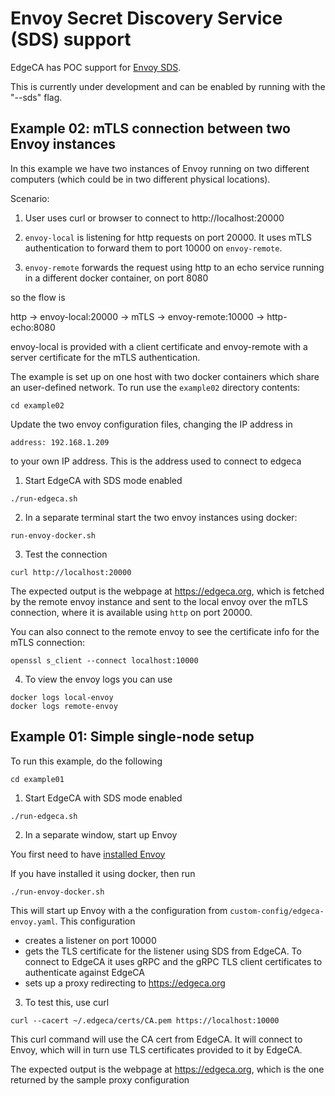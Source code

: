 # Envoy Secret Discovery Service (SDS) support

EdgeCA has POC support for [Envoy SDS](https://www.envoyproxy.io/docs/envoy/latest/configuration/security/secret). 

This is currently under development and can be enabled by running with the "--sds" flag.


## Example 02: mTLS connection between two Envoy instances

In this example we have two instances of Envoy running on two different computers (which could be in two different physical locations).

Scenario:

1) User uses curl or browser to connect to http://localhost:20000

2) `envoy-local` is listening for http requests on port 20000. It uses mTLS authentication to forward them to port 10000 on `envoy-remote`.

3) `envoy-remote` forwards the request using http to an echo service running in a different docker container, on port 8080

so the flow is

 http ->  envoy-local:20000 ->  mTLS -> envoy-remote:10000 -> http-echo:8080


envoy-local is provided with a client certificate and envoy-remote with a server certificate for the mTLS authentication.

The example is set up on one host with two docker containers which share an user-defined network. To run use the `example02` directory contents:

```
cd example02
```
Update the two envoy configuration files, changing the IP address in 

```
address: 192.168.1.209
```
to your own IP address. This is the address used to connect to edgeca


1. Start EdgeCA with SDS mode enabled

```
./run-edgeca.sh
```

2. In a separate terminal start the two envoy instances using docker:

```
run-envoy-docker.sh
```


3. Test the connection

```
curl http://localhost:20000
```

The expected output is the webpage at https://edgeca.org, which is fetched by the remote envoy instance and sent to the local envoy over the mTLS connection, where it is available using `http` on port 20000.


You can also connect to the remote envoy to see the certificate info for the mTLS connection:

```
openssl s_client --connect localhost:10000
```

4. To view the envoy logs you can use


 ```
 docker logs local-envoy
 docker logs remote-envoy
 ```



## Example 01: Simple single-node setup

To run this example, do the following

```
cd example01
```

1. Start EdgeCA with SDS mode enabled

```
./run-edgeca.sh
```

2. In a separate window, start up Envoy

You first need to have [installed Envoy](https://www.envoyproxy.io/docs/envoy/latest/start/install)

If you have installed it using docker, then run

```
./run-envoy-docker.sh
```


This will start up Envoy with a the configuration from `custom-config/edgeca-envoy.yaml`. This configuration
- creates a listener on port 10000
- gets the TLS certificate for the listener using SDS from EdgeCA. To connect to EdgeCA it uses gRPC and the gRPC TLS client certificates to authenticate against EdgeCA
- sets up a proxy redirecting to https://edgeca.org



3. To test this, use curl

```
curl --cacert ~/.edgeca/certs/CA.pem https://localhost:10000
```

This curl command will use the CA cert from EdgeCA. It will connect to Envoy, which will in turn use TLS certificates provided to it by EdgeCA.

The expected output is the webpage at https://edgeca.org, which is the one returned by the sample proxy configuration
